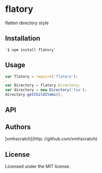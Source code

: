 # flatory
flatten directory style

## Installation
	`$ npm install flatory`

## Usage
```js
var flatory = require('flatory');

var Directory = flatory.Directory;
var directory = new Directory('fsa');
directory.getChildItems();

```

## API

## Authors
[xmhscratch](http: //github.com/xmhscratch)

## License
Licensed under the MIT license.
